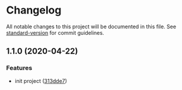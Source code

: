 # Changelog

All notable changes to this project will be documented in this file. See [standard-version](https://github.com/conventional-changelog/standard-version) for commit guidelines.

## 1.1.0 (2020-04-22)


### Features

* init project ([313dde7](https://github.com/HarryQQ/qhr-cli/commit/313dde7eba861b8f8092b0533608572c8c63e951))

